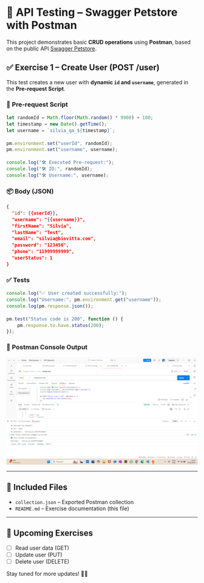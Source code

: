 # 🧪 API Testing – Swagger Petstore with Postman

This project demonstrates basic **CRUD operations** using **Postman**, based on the public API [Swagger Petstore](https://petstore.swagger.io/).

## ✅ Exercise 1 – Create User (POST /user)

This test creates a new user with **dynamic `id` and `username`**, generated in the **Pre-request Script**.

### 🔧 Pre-request Script

```javascript
let randomId = Math.floor(Math.random() * 9900) + 100;
let timestamp = new Date().getTime();
let username = `silvia_qa_${timestamp}`;

pm.environment.set("userId", randomId);
pm.environment.set("username", username);

console.log("🛠️ Executed Pre-request:");
console.log("🛠️ ID:", randomId);
console.log("🛠️ Username:", username);
```

### 📦 Body (JSON)

```json
{
  "id": {{userId}},
  "username": "{{username}}",
  "firstName": "Silvia",
  "lastName": "Test",
  "email": "silvia@biovitta.com",
  "password": "123456",
  "phone": "11999999999",
  "userStatus": 1
}
```

### ✅ Tests

```javascript
console.log("✅ User created successfully:");
console.log("Username:", pm.environment.get("username"));
console.log(pm.response.json());

pm.test("Status code is 200", function () {
    pm.response.to.have.status(200);
});
```

### 📸 Postman Console Output

![Console Create](console-create.png)

---

## 📁 Included Files

- `collection.json` – Exported Postman collection
- `README.md` – Exercise documentation (this file)

---

## 🚀 Upcoming Exercises

- [ ] Read user data (GET)
- [ ] Update user (PUT)
- [ ] Delete user (DELETE)

Stay tuned for more updates! 🧪✨
